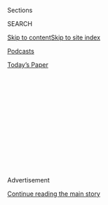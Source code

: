 <div id="app">

<div>

<div>

<div>

<div class="NYTAppHideMasthead css-1q2w90k e1suatyy0">

<div class="section css-ui9rw0 e1suatyy2">

<div class="css-eph4ug er09x8g0">

<div class="css-6n7j50">

</div>

<span class="css-1dv1kvn">Sections</span>

<div class="css-10488qs">

<span class="css-1dv1kvn">SEARCH</span>

</div>

[Skip to content](#site-content)[Skip to site
index](#site-index)

</div>

<div id="masthead-section-label" class="css-1wr3we4 eaxe0e00">

[Podcasts](https://www.nytimes3xbfgragh.onion/spotlight/podcasts)

</div>

<div class="css-10698na e1huz5gh0">

</div>

</div>

<div id="masthead-bar-one" class="section hasLinks css-15hmgas e1csuq9d3">

<div class="css-uqyvli e1csuq9d0">

</div>

<div class="css-1uqjmks e1csuq9d1">

</div>

<div class="css-9e9ivx">

[](https://myaccount.nytimes3xbfgragh.onion/auth/login?response_type=cookie&client_id=vi)

</div>

<div class="css-1bvtpon e1csuq9d2">

[Today’s
Paper](https://www.nytimes3xbfgragh.onion/section/todayspaper)

</div>

</div>

</div>

</div>

<div data-aria-hidden="false">

<div id="site-content" data-role="main">

<div>

<div class="css-1aor85t" style="opacity:0.000000001;z-index:-1;visibility:hidden">

<div class="css-1hqnpie">

<div class="css-epjblv">

<span class="css-17xtcya">[Podcasts](/spotlight/podcasts)</span><span class="css-x15j1o">|</span><span class="css-fwqvlz">Does
This Phone Make Me Look
Human?</span>

</div>

<div class="css-k008qs">

<div class="css-1iwv8en">

<span class="css-18z7m18"></span>

<div>

</div>

</div>

<span class="css-1n6z4y">https://nyti.ms/3cd7olH</span>

<div class="css-1705lsu">

<div class="css-4xjgmj">

<div class="css-4skfbu" data-role="toolbar" data-aria-label="Social Media Share buttons, Save button, and Comments Panel with current comment count" data-testid="share-tools">

  - 
  - 
  - 
  - 
    
    <div class="css-6n7j50">
    
    </div>

  - 

</div>

</div>

</div>

</div>

</div>

</div>

<div id="NYT_TOP_BANNER_REGION" class="css-13pd83m">

</div>

<div id="top-wrapper" class="css-1sy8kpn">

<div id="top-slug" class="css-l9onyx">

Advertisement

</div>

[Continue reading the main
story](#after-top)

<div class="ad top-wrapper" style="text-align:center;height:100%;display:block;min-height:250px">

<div id="top" class="place-ad" data-position="top" data-size-key="top">

</div>

</div>

<div id="after-top">

</div>

</div>

<div>

<div class="css-1g7y0i5 e1drnplw0">

<div class="css-1ceswkc e1drnplw1">

</div>

<div class="css-f2fzwx e1drnplw2">

<div data-aria-labelledby="modal-title" data-role="region">

<div id="modal-title" class="css-mln36k">

transcript

</div>

<div class="css-pbq7ev">

</div>

<span>Back to Still
Processing</span>

<div class="css-f6lhej">

<div class="css-1ialerq">

<div class="css-1701swk">

bars

</div>

<div>

<div class="css-1t7yl1y">

0:00/0:00

</div>

<div class="css-og85jy">

\-0:00

</div>

</div>

</div>

</div>

<div class="css-15fbio0">

<div class="css-1p4nyns">

transcript

## Does This Phone Make Me Look Human?

### Hosted by Wesley Morris and Jenna Wortham. Produced by Hans Buetow.

#### The internet is bringing us closer together — but will the intimacy last?

Thursday, May 7th, 2020

</div>

  - \[music\]

  - jenna wortham  
    I’m Jenna Wortham.

  - wesley morris  
    I’m Wesley Morris. We’re two culture writers at The New York Times.

  - jenna wortham  
    This is “Still Processing.”
    
    So last weekend, beautiful weather in Brooklyn. Just crisp, sunny,
    the sweetest breeze. And —

  - wesley morris  
    You just want to stick a straw in it.

  - jenna wortham  
    You just want to drink it up. So I got my straw, and I decided to go
    for a bike ride. And I had a mask on, of course. I had all the
    proper gear. I went with my best friend, Kimberly, and we rode
    around Brooklyn. It just — it feels great after being stuck in the
    house, to be able to navigate your neighborhood and see things you
    haven’t seen before. As lovely as the ride was, it was really hard
    to see that a lot of folks were not covering their faces, were not
    even attempting to socially distance. And you know, when you’re
    trying to do the right thing, it’s really hard to see a lot of
    people who really don’t care about doing the right thing. And what
    does that mean? Also, how the decisions you’re making are going to
    impact me and my people. And when I got home, I just had all these
    pent-up emotions. And you know, moving is medicine. Dancing is
    medicine. Shaking is medicine. So I remembered that there’s this
    queer collective called BUFU, which is By Us For Us. Very cute, very
    P.O.C. I remembered that they were having a rave, a 24-hour rave
    that was supposed to last all weekend. And they had a really stellar
    lineup —

  - wesley morris  
    What?

  - jenna wortham  
    — of D.Js. Yes. I mean, it was the function. The fun-s-ion. It was a
    Zoom call basically. It was a private Zoom call. You had to know the
    code to get into the room. And they have had a party before, but I
    didn’t go because I wasn’t really up for it.

  - wesley morris  
    But you know you like to move it, move it.

  - jenna wortham  
    I love to move it, move it. And again, I had all this energy, all
    this adrenaline from the bike ride. I was like, I got this. I
    decided to prop the computer up in my kitchen, because the lighting
    was great in there and I wanted to make some food.

  - wesley morris  
    \[LAUGHS\]

  - jenna wortham  
    And so I logged in, and just like the first thing I see is
    somebody’s ass, just like shaking onscreen. Green silk, bright
    sun. And I was like, I’m home. This is where I need to be. It’s a
    Zoom call, right? We’ve all been on those at this point for work at
    some point. But a Zoom party is totally different, because the host
    is a D.J. And all the little windows are occupied by people
    partying, whether it’s in their backyard, whether it’s in their
    bedroom. I even saw somebody who had a stripper pole installed in
    their living room. I need to find out who that is so I can go to
    that house when all this is over. It was the best of both worlds for
    me. I got to chop my greens. I got to make a little stir fry. And I
    got to twerk in my kitchen. I mean, it was all wrapped up in one.
    And it was great, because all the kind of anger and the frustration
    that I felt at the world at people not being properly covered up
    melted away, and it was replaced by this vibrant beauty of just
    seeing people trying to do the right thing, of trying to stay safe,
    keep themselves healthy. And I felt all the emotions inside of me
    kind of bubbling up into my eyes, and they wanted to come out. And I
    was like on the verge of tears. I kept, like, backing it up into my
    fridge and then dropping it low, kind of letting it wiggle on the
    camera. But I was crying into the pickles, the homemade pickles and
    kombucha, because I just didn’t want — I didn’t want to have to,
    like, explain what was happening with my face. But I don’t know,
    Wesley, you know me. I’m a pretty private person. I keep a lot of my
    private life to myself. I don’t post pictures of my home. But in
    this call, I mean, I was like — at one point I was stir-frying some
    broccoli, and I had a knee on the countertop just bouncing along,
    because the Megan Thee Stallion “Savage” remix with Beyoncé came on.
    And I was like a hundred percent, yes, this deserves more. This
    deserves more than just me stirring a pot, you know?

  - wesley morris  
    You were on a camera literally putting your foot in it.

  - jenna wortham  
    I was really putting my foot in it. And I continued to do so for the
    rest of the day. It was a moment of connection that I didn’t know
    that I needed. These were not my immediate circle. These were not my
    closest friends. These were people whose faces I would normally see
    at the local coffee shop or I would see at a reading or I might see
    at a screening. And I haven’t really thought about most of them, to
    be honest with you. I’ve been too consumed with the day-to-day of my
    own life and checking in on you and the people in my world. It was
    really affirming, and it really helped me reinforce my own
    commitment to being part of this broader public health moment, my
    own desires to do the right thing. And I just — that is what
    community looks like right now. It’s actually not seeing friends of
    friends of friends of friends, former co-workers, former lovers,
    lovers of their lovers out in the world. It looks like being alone
    together through a screen. And I really didn’t know that that’s
    something that I was missing. I didn’t even know that that was a
    possibility. I didn’t even know that was on offer in this way.

  - wesley morris  
    No, because you go out.

  - jenna wortham  
    Because I’m out, honey. I’m in these streets, more than I need to
    be.

  - wesley morris  
    More than you need to be sometimes. I’ve seen it. I’ve seen it.

  - jenna wortham  
    \[LAUGHS\] So that’s my experience, Wesley, which is — I feel like
    we’re going to have different experiences of this. And so I’m
    curious for you, are you missing anything now that every
    interaction, everything is becoming facilitated by the videophone?

  - wesley morris  
    Ugh. Uh, yeah\! I mean, I miss it a lot. I’ve lived in New York for
    five years, six years? And this whole time, I’ve been going to the
    theater almost — maybe once a week, sometimes two or three times a
    week. Sometimes four times a week.

  - jenna wortham  
    You do.

  - wesley morris  
    And I love going to the theater. It is a luxury and a privilege, and
    I can’t believe I get to do it, even when the show is the worst. And
    I have seen some bad shows\!

  - jenna wortham  
    You’ve taken me to some of those bad shows\!

  - wesley morris  
    I’ve taken several people to some of those bad shows, and I
    apologize to everybody. But I really, really miss going to the
    theater. I miss sitting in those uncomfortable seats. I miss the
    randomness of who you might be seated next to. I mean, it could be
    some woman from Parsippany, N.J. It could be the vice president. You
    just don’t know. And then nobody knows what’s going to happen once
    the show starts. Is somebody’s phone going to ring? You don’t know\!
    I miss all of the serendipity and randomness of live theater. And lo
    and behold, a miracle happened. Early last week, Stephen Sondheim —
    it’s his 90th birthday year. Stephen Sondheim is one of America’s
    great artists, period. He is the author of numerous musicals that we
    love and appreciate. “Into the Woods” is his. “Sweeney Todd” is his.
    He is partially responsible for the greatness that is “West Side
    Story.” He is the definition of the American musical theater to
    many, many of us. And somebody had the great idea that instead of
    coming out before the curtain of a revival of one of his musicals
    that should be on Broadway right now and saying, “Happy birthday,
    Stephen Sondheim. We love you.” They got everybody who’s anybody in
    musical theater to come and sing individual tributes to Stephen
    Sondheim from their living rooms, their backyards, their bathrooms.
    The event itself was called Take Me to the World. And it’s just
    everybody comes out to sing. Lin-Manuel Miranda is there. Christine
    Baranski, Meryl Streep, Audra McDonald, Mandy Patinkin, Bernadette
    Peters, Patti LuPone, Lea Salonga. And doing one of my favorite
    Sondheim songs — one of the best Sondheim songs — “Someone in a
    Tree” from “Pacific Overtures,” Ann Harada, Austin Ku, Kelvin Moon
    Loh, and Thom Sesma. And the thing that I loved the most, and didn’t
    realize I would love most about it, is something that you can’t get
    from live theater, that you can only get in this particular moment,
    which is when all the musicians start the overture for this
    two-and-a-half hour event.

  - music — “someone in a tree"  
    \[OVERTURE\]

wesley morris

It’s edited so that all the musicians are in their respective homes
playing their instruments, and you just get to see like this drummer’s
house. You get to see the fingernail polish on some of the musicians. I
got teary just looking at all this stuff. The French horn lady got a
closeup\! The French horn lady, when you go to see a Broadway musical,
you can’t even see her because she’s under the stage.

jenna wortham

\[LAUGHS\]

wesley morris

The idea that you’re — they’re paid tribute to for like the opening 10
minutes of this thing? It just really, really moved me.

  - music — “someone in a tree"  
    \[OVERTURE\]

jenna wortham

So the night the Sondheim tribute’s happening, I was unaware, but I
started seeing this screenshot of Christine Baranski, Audra McDonald,
and of course the queen, Meryl Streep, floating through my Twitter
stream. And I’m like, what are these ladies up to?

  - archived recording (singing)  
    Here’s to the ladies who lunch. Everybody laugh.

jenna wortham

And it was so funny to see like Christine Baranski, Meryl Streep, and
Audra McDonald pretty gritty looking with their drinks. It’s not clear
if they’re drinking, but they’re all miming that they’re drinking
alcohol. Christine Baranski was definitely drinking wine. And they’re
all just like — nobody’s hair is done. Nobody really seems to have a ton
of makeup on. Everybody’s in their favorite hotel bathrobe that they’ve
stolen. \[LAUGHS\] Probably. And they’re all kind of just commiserating.
And I was like, wait, that looks like my Friday night happy hour Zoom.
Like, that is what we do. It made me care a lot more about those famous
people and their lives and their inner lives than I normally ever do —
other than Meryl Streep, who really is just, you know, for me the GOAT
in so many ways for so many people. It was really evocative.

  - archived recording (singing)  
    Another reason not to move. Another vodka stinger.
    
    I’ll drink to that.

jenna wortham

And I also can’t stop thinking about the bookcase that was behind Meryl
Streep, because when reporters have to phone in for live broadcasts or
they want to appear on news shows, a lot of them are sitting in front of
their, like, beautifully arranged, highly decorated shelves full of
highly lauded and esteemed authors, like these mountainous towers of
books behind them. I guess it makes you seem —

wesley morris

Yes, much has been made of this.

jenna wortham

Much has been made about this. Our colleague Amanda Hess has written
about it. I guess it makes you seem more studious. But Meryl’s
bookshelves. Empty. I was like, what kind of larder is this? There’s
nothing on these shelves. But there was a hand-carved — well, it looked
hand-carved — there was one lone duck or egret, I don’t know what kind
of bird it was, just perched on the shelf behind her. And I was like,
you know, Meryl? I didn’t think I could love you more, but now I’m head
over heels in love with you because you just left this crooked souvenir
from a Cape Cod trip that you probably don’t even remember just chilling
on your bookshelves. She didn’t dress it up with any fancy cutlery or
dishware or crystals. Who knows what she has? She probably has gems. She
probably has gems she could have put on that bookshelf. No, she left the
duck. And it just felt so human. Which for most celebrities, that’s
usually the last thing they want to appear. They don’t want to turn the
human dial up too much. They only want to give you as much human as they
think you can handle. Whereas in this special, the dial was broken. It
was just cranked all the way up.

wesley morris

The other amazing thing about that moment with Audra McDonald and
Christine Baranski and Meryl Streep was when they cut to a wide
three-shot where it became basically a Zoom call with music. On each
person’s screen they say, like, C.B.‘s phone for Christine Baranski.

jenna wortham

Yes, yes, yes\! So-and-so’s iPad.

wesley morris

\[LAUGHS\]

I just, I love the jankiness or the averageness of — I mean, of course.
These are human beings\! Like, what else is Meryl Streep’s screen
supposed to say besides M.S.‘s phone? It wasn’t going to say, like,
three-time Oscar winner, most nominations in the history of the Academy
Awards’s phone. No\! It’s going to say M.S., because that’s all she is,
is M.S. She’s Meryl Streep. Just a person who wears a bathrobe and walks
around and breathes air just like everybody else — with a mask on,
hopefully. And I am often astonished that like, why don’t I give myself
a better name than Wesley Morris when I’m on these calls? Why am I not
like Frenchie Laroucho, something like that?

jenna wortham

I’ve been changing mine up. But I’ll tell you the risk with that, OK? My
rave name was Jenny Deluxxx with three X’s. And then I went into a
meetup with my sound healers and I was like, Oh, just a moment,
everybody. Everyone was like, What have you been up to? And I was like,
(WHISPERING) Don’t worry about it. Don’t worry about it. So you know,
there’s upsides and there’s downsides. Anyway.

wesley morris

So I’ll just stay — if Meryl Streep can just be M.S.‘s iPhone, if she
can just be M.S., I’ll just be Wesley Morris. That’s good enough for me.

jenna wortham

You know, Wesley, I also noticed the little device tags in the corner of
everybody’s screens. And I just thought, wow, you know, we’re really all
operating under a very similar set of circumstances right now. And I
want to be very clear, I’m not saying that Covid-19 is a great
equalizer. Absolutely not. This virus is hitting marginalized
communities and black communities, native communities, indigenous
communities, Latinx communities, way harder than any other community.
And so in that sense, we’re not all dealing with this in the same way.
But I do think that something else has happened with people who are now
comporting their lives to the rectangular screens that they live on.
There is something that’s like a great flattening that’s happening.
There’s a context collapse, right? Because we’re all forced pretty much
to use the same several pieces of technology, whether it’s your
smartphone, an iPod, your laptop, Zoom, Google Hangouts, FaceTime.
Everything is basically being funneled through those portals, which
means that it all ends up looking the same. Now, this is something
that’s been happening for a much longer time, obviously, on social
media on things like TikTok, Instagram, YouTube. I’m thinking a lot
about the Don’t Rush Challenge on TikTok, Wesley, which I feel like
you’ve probably seen but maybe didn’t know it was called that. But
it’s like you and your crew, whatever that means to you, basically
what happens — one person starts. And they look down at their clothes
and they’re kind of like, ugh. They throw something at the camera, and
then the next shot is them looking really fine. And then they pass the
baton to the next person, who you know — and these things are stitched
digitally together. And so what ends up happening is you get kind of the
same effect that you had with Meryl, Audra, and Christine. But it just
has been happening in a much broader scale on TikTok for much longer.

wesley morris

Yeah, that just sounds like TikTok. It sounds like TikTok magic.

jenna wortham

It’s just TikTok magic. But I guess to say, it’s really interesting to
see basically anyone who’s trying to make cultural content for the web
reduced to the exact same mechanisms and formats, which is —

wesley morris

Yes, yes, yes\!

jenna wortham

\[LAUGHS\] It’s actually a really remarkable thing, because it’s very
ephemeral. It’s limited. People who have made their life’s work social
media, that invitation into personal and private space has always been
part of the deal, because that’s all you had to work with. And so that
kind of intimacy was par for the course. And it was great. I love seeing
kids’ closets open in the background of their YouTube videos and all
their clothes and toys spilling out. I mean, it’s one of my favorite
things about social media. Or that kids in Houston all live in those
same kind of cul-de-sacs and those same tract houses with those huge
double-car wide driveways that they dance in. I mean, there’s something
about seeing those elements of similarity and those moments of sameness
that make me feel deeply connected to whatever a kid in Ohio is doing.
And I think seeing that transferal happening to pretty much anyone who
wants to be present right now in this moment under quarantine, they have
to, to some degree, allow us in, allow us to see them being vulnerable.
And sometimes it’s just as simple as a messed up hair — I mean, Meryl
Streep’s hair was so messed up and I will never love her more because of
that. Like, I just —

wesley morris

I was gonna say, you sound concerned\!

jenna wortham

No, I — it’s not concern. It’s admiration, because it takes a lot to let
people see you disheveled. It takes a lot to let people see the messy
bits, you know? Even if they’re a little bit curated, that’s a real
moment of tenderness, and trust, honestly, that people aren’t going to
be like, Gross, she looks disgusting. But just to be like, Those pillow
creases on my face, that’s humanity. That’s humanity that you’re looking
at.

wesley morris

It’s life.

jenna wortham

It’s life\! It’s real frickin’ life.

wesley morris

And what I will say is, when you make this great point about how we’re
all TikTokkers and YouTubers now, one of my favorite things —

jenna wortham

We are.

wesley morris

— about the Sondheim tribute was like right almost in the middle, was a
little tiny bit by Randy Rainbow. He is one of the most brilliant people
you are ever going to see do anything, and he lives on YouTube.

jenna wortham

OK.

wesley morris

And essentially, what he does is he takes some kind of fake background,
lots of editing, and his beautiful voice, and he does showtune satires
where he takes classic songs and he rejiggers them to comment on the
moment. So in the middle of the Stephen Sondheim tribute are like two
minutes of Randy Rainbow doing “By the Sea” from “Sweeney Todd.”

  - archived recording (randy rainbow)  
    But a seaside wedding could be devised, me rumpled bedding
    legitimized.

wesley morris

This is where Mandy Patinkin and Bernadette Peters, they’ve all come to
Randy Rainbow’s world.

  - archived recording (randy rainbow)  
    Oh, I can just see us now in our bathing dresses, you respecting
    social distancing guidelines from six feet away and me in a facemask
    I made from my own underwear.

wesley morris

He might not make sense on Broadway. But he makes sense in this world.
And he is the person who seems most natural in it, more natural than
Patti LuPone, more natural than Meryl Streep and Christine Baranski and
Audra McDonald. He knows how to use this space to bring a song to life.

  - archived recording (randy rainbow)  
    Happy birthday, Mr. Sondheim. I’m available.

jenna wortham

Honestly though, Wesley, it’s going to be really, really, really
interesting to see if our movies and our TV shows also start to catch up
to this new reality and start to look like the way we’re living now. And
we’re actually already seeing it a little bit. For example, that episode
of “Parks and Rec,” the special reunion episode that you reminded me to
watch. It aired last week. And I’m so glad we watched it. So let’s take
a break, and we’ll come back and we will get into it.

\[music\]

wesley morris

When it started in 2009, “Parks and Recreation” was this show about a
fictional town called Pawnee, Ind., and the cast of characters who
worked there, centered around one Leslie Knope. And she, when the show
starts, is the deputy director of the Parks and Recreation Department of
Pawnee. And it was an office comedy, essentially. And I think the thing
that bugged me about “Parks and Recreation” when it was actually on NBC
was that it seemed tonally and, to the degree that it was ideological at
all, redundant.

jenna wortham

Hmm.

wesley morris

I felt like that show during the Obama era just felt like it was riding
the coattails of the mood of the country in a way. I watched it for most
of its run. I’ve seen almost every one of its 125 episodes. I didn’t
love it the way other people who watched this show religiously loved
this show. Did you watch the show?

jenna wortham

I did. I watched it off and on. But I was really interested when they
announced last week there would be a comeback special where they would
reunite after, I don’t know, five or so years of being off the air. And
what would that look like? Obviously, it’s something that wants to speak
to this moment. But like, what the heck does that look like for a
beloved TV show property? And you and I both watched it. We watched it
together, we were texting during it a little bit. I have to admit that
my initial response was kind of skepticism, because when the episode
opens, Leslie is kind of starting a phone tree, and she’s imploring
every member of her community or the cast of the show to reach out to
someone else. And nobody wants to do it. And the way the show is
structured is they’re doing that split screen to let you know that
people are having video calls with one another.

  - archived recording 1  
    Who am I calling?

  - archived recording 2  
    Gary.

  - archived recording 3  
    \[LAUGHS\] I’m not calling Garry. \[DING\] What up, what up?

  - archived recording 4  
    Tommy\! Oh, damn.

jenna wortham

But they all are doing it. And it’s mostly for her. It’s for her
well-being. And you get to revisit with all the characters from that
show, including Retta, Aziz Ansari. And then later on you see Aubrey
Plaza, Chris Pratt, Nick Offerman, and then Richard Jones. I mean, the
whole cast.

  - archived recording 1  
    It’s great to see you too, Leslie.

  - archived recording 2  
    So what’s new, Mayor Gergich? How’s Pawnee doing?

  - archived recording 3  
    Well, not bad. But I will tell you, some people really fought me
    when I had to cancel the annual Pawnee Popsicle Lick ‘n Pass.

  - archived recording 4  
    Very weird tradition. Why did we ever do that?

  - archived recording 5  
    Hold on a second. I got some frosting in my ear thing. \[POP\] OK.

jenna wortham

It really warmed my heart. I don’t know. Because it felt like they were
trying to do something for us. It felt like they understood — they being
the cast of the show — understood how important the show was to its core
audience. And they — it wasn’t just a reunion for the sake of a reunion,
for the sake of like dragging out old tired jokes or old running memes
or themes. They were actually trying to do a public service, which was
the very meta thing about a show about public service, more or less.
There were a lot of mentions about mental health, which I really
appreciated. You know, there’s Donna, who’s played by Retta. She used
her time onscreen to talk about her man who’s a teacher, and how hard it
is for all the teachers right now who are wrangling these kids who are
also having a hard time stuck at home. It felt in service to something
bigger than just their celebrity. And that’s — I have not seen that on
TV in a very long time.

wesley morris

Yeah, yeah. I agree. And I think that the warmth that you felt is the
warmth that I felt. I didn’t understand why this show couldn’t make up
its mind during the Obama era about what —

jenna wortham

What it was?

wesley morris

— its tone was going to be, right. Like, is it making fun of our
enthusiasm for that administration and for that moment in American
psyche and American history and American optimism? But coming back for
30 minutes in 2020 under these circumstances? I mean, it — it not only
warmed my heart. It kind of broke my heart a little bit, because all of
that earnestness makes sense right now. I need somebody to remind me
with comedy the government is good and can be good for people in a
moment where the government doesn’t make any sense. Our national
government is incoherent. It is telling us to do two things at the same
time — sometimes four things at the same time, depending on who you’re
listening to.

jenna wortham

Yeah, yeah.

wesley morris

And I don’t really necessarily know that I need somebody to make fun of
the Trump administration. So a show like “Parks and Recreation” can be
revealed in this half an hour incarnation as having always believed in
the power of government and in the civic duty of public service. But
also in people, and people connecting to people and people checking on
people and people coming together for each other. And we have back, for
this one night only, a show that actually does believe in government, a
show that believes in the people.

  - archived recording 1  
    \[VIDEO CALL RING\] Oh, OK. Hold on. I’m getting another call.

  - archived recording 2  
    Oh, merge it. Trust me.

  - archived recording 3  
    Hey\! \[SEVERAL PEOPLE TALKING\]

jenna wortham

Well, by the end of the episode, the entire cast of “Parks and Rec” has
gathered to talk to their boss, Leslie, who’s played by Amy Poehler, and
they want to be there for her. She’s doing all this work to check in on
them, and then by the turn of the end the episode, they decide to show
up for her. And they sing a song. And the whole thing is funny and
hilarious. But I was also like, this is what my emotional interactions
look like right now. I’ve been on a lot of Zoom birthday calls. I’ve
been on many surprise Zoom birthday parties. And that’s what it looks
like, a grid of your favorite faces. Everyone’s just compressed to this
little four-by-four box and just trying to figure out how to be there
for someone. I don’t know, that part — it’s funny, because the cynic in
me would normally loathe something like that in any other regular type
of TV or movie property unless it was hilarious, right? But because
we’re living in this moment where that is actually what real life
looks like — and what their life looks like. I mean, they’re filming
this show remotely, so that’s what it has to look like — was just a
disappearing of the fourth wall that I desperately needed.

wesley morris

Yeah. And then there’s that other dimension that also makes it
surprisingly moving, which is not dissimilar from the Sondheim show. But
it’s different slightly here because we’re watching people we know to be
playing characters, but they’re also in the actors’ houses. So there is
this like two-ply relatability and this double flattening, where the
flattening is occurring in the actors’ world and the characters’ world,
and it directly mirrors almost — I mean, to the extent that our screens
are a mirror, it actually literally mirrors our lives. And so you know,
you get to see Nick Offerman’s, what I guess is his actual garage, and
maybe Chris Pratt’s actual garage?

jenna wortham

Potentially.

wesley morris

Potentially.

jenna wortham

That was definitely Rashida Jones’ couch. That was definitely her couch
that she was leaning up against.

wesley morris

Retta’s closet. You could see Retta’s shoes.

jenna wortham

Definitely Retta’s shoes in her closet. Aziz Ansari decided to show
nothing about his own life. He had a fake background of a beach, which I
also respect. I love a Zoom background, because sometimes I’m just like,
don’t worry about where I am at my house. You don’t need to know. You
don’t need to know. I also really liked how you could see the edges. You
can see where the plastic is starting to peel back from the sofa. And
it’s just — it renders as very honest and very earnest. And I think
that has a lot of currency and a lot of capital right now.

wesley morris

Yeah. It is the struggle of the moment. People talk about quote,
“showing up,” unquote. I don’t even know what that means anymore. I
feel like the real question is, who are you going to be when you get
there? And what are you going to let yourself be open to feeling and
sharing?

jenna wortham

Yeah. I also can’t stop thinking about all of these accidental moments
of vulnerability that have been happening online. And I’m thinking very,
very, very specifically about this music duel between Babyface and Teddy
Riley that’s part of this bigger versus challenge that’s happening that
pits two legends in music against each other, where they just play
records back and forth for an hour or two online. There was T-Pain and
Lil Jon. Erykah Badu and Gil Scott have one coming up next week. I mean,
this is a thing —

wesley morris

I cannot wait.

jenna wortham

— that’s going on. I cannot wait for that one either. Legendary. But you
know, it’s hard to go live. I mean, the moment you press the button live
on Instagram, you are literally broadcasting live and it’s recording.

  - archived recording (teddy riley)  
    Hey, everybody. Everybody, everybody.

  - archived recording  
    Look for Kenny, and then accept him.

  - archived recording (teddy riley)  
    Yeah, I’ll look for him.

jenna wortham

But bless Teddy Riley’s heart. He could not figure out what to do. So
much starts happening right away. You have to be on top of it. You’ve
got to pin a comment. You’ve got to add the person to the chat that you
want to add. I mean, meanwhile, the entire internet can see your face
and can see what you’re doing. It is stressful\! Bless Teddy Riley’s
heart. He’s just talking to the comments. He’s like, Oh, hey, man. How
you doing? Oh, hey. There you go. What’s up?

  - archived recording (teddy riley)  
    I don’t see Babyface.

  - archived recording  
    Not yet. He’s coming.

jenna wortham

Meanwhile, Babyface keeps typing in the chat, I’m here. Hey, man. Let me
in. I’m here. And it was just so funny. And then someone comes to the
room and is like —

  - archived recording  
    He says it’s better if we all go to his page right now.

jenna wortham

We’re going to switch this. We’re actually gonna just let Babyface run
this, because Teddy cannot figure it out.

wesley morris

\[LAUGHS\]

jenna wortham

And then he goes, So do I log out? And the guy’s like, just hit the
button. He’s like, OK, gang. We’re gonna go over to Babyface’s house
now. It was just so dad moment.

  - archived recording (teddy riley)  
    Well, can they still go live on my page?

  - archived recording  
    Tell them to go to Facepage.

jenna wortham

Listen. In that moment, though, I felt that. It’s stressful\! It’s
really hard. He was doing the best he can. And I felt for him. But it
just — listen, here’s the thing. He recovered so gracefully, which is
not an easy thing to do. And I’ve really been meditating on that,
because the whole internet was making fun of him, myself included. I
mean, I was laughing so hard I was crying in my bed. But I’ve been
thinking a lot about the actual power and strength it takes to look like
you don’t know what you’re doing. And Brené Brown is an author and a
vulnerability researcher who I really, really, really respect and
admire. She has a great Ted Talk that we’ll link to in the show notes. I
have her book “Daring Greatly” on my Kindle, and I reread it all the
time. But her entire philosophy is trying to understand what it means to
be vulnerable and what it means to open yourself up for love, and why so
many of us don’t do it. She’s done research for decades into this. And
she says that one of the number-one barriers between people for actual
connection is shame. The fear that if you look stupid — using air quotes
— if you look dumb or you reveal too much of yourself, then people are
going to think it’s gross or they’re no longer going to respect you. And
that keeps us from actually trying to really let ourselves be seen. And
I don’t know, I can’t stop thinking about that in terms of what people —
and I don’t mean just celebrities, but what even you and I are doing
right now. We are recording this using a video call to communicate so we
can see each other. And we’re not coming into the office place as
groomed as we normally are. We’re in our messy homes with whatever is
going on behind us. Your hair is growing out. I’m not wearing makeup.
We’re really just showing the F up. And I think one of the biggest
transformations in terms of human expression online over the last couple
of years has been a migration away from honesty and reality and realness
towards performance and presentation. You know, it’s really rare to see
somebody on Instagram Live without a full face of makeup. It’s really
rare to see a post that isn’t perfectly curated or adjusted, the
contrast and brightness adjusted just so so that you can’t see even the
hint of an acne scar. And I think a lot of that has to do with the way
reality TV has gotten a lot more polished. I mean, I think it has a lot
to do with the Kardashians. I think it has a lot to do with the fact
that you can make a lot of money off of social media, so it started to
trend towards a type of professionalism. But right now, all of that
feels really fake. And I think people are just like, Yes, we actually
want reality to look like reality again. And I think it just feels
really strange and bizarro to look at someone with a full face of makeup
and a perfectly painted lip, even if it is, you know, Rhianna lip paint,
which we love. Who is that lip for? Like, where are you going and how
long is it going to take you to take it off? It just doesn’t feel as
authentic anymore.

wesley morris

Well, I think what we’ve noticed in this moment is that people have been
trying to sell us stuff, and we don’t either have money to buy anything
or we don’t have any place to shop. And so you gotta sell me something
else. You gotta sell me your heart. You gotta sell me some feelings. You
have to sell me some vulnerability. And don’t sell it to me. Just
present it. I’m not trying to buy. I’m just open, and I’m ready for what
you have to give me. This is sort of — this is the thing that really got
me about that “Parks and Recreation” episode, by the way, which is
basically that the moment at the end where, of all people, it’s Ron —
curmudgeonly weird-facial-hair-having Ron — I think Ron looks right at
the camera and says, I miss you guys.

jenna wortham

Mm-hmm. And his eyes are red-rimmed and watery. And that’s the part that
just sent chills up my spine, because I’m like, yeah, I miss lots of
things. I miss lots of people. And I believe that you miss lots of
things and lots of people too. And I guess that’s what we’ve been
talking about too, is like, you know, a pretty subtle and subconscious
reorganization of priorities and principles, which is really exciting. I
mean, it is a subtle shift, but it has tremendous potential in it.

wesley morris

What’s going to happen at the end of this? Like, Chris Pratt is going to
go back to another “Jurassic Park” movie. Meryl Streep’s going to go
back to the Oscars.

jenna wortham

Yeah.

wesley morris

What are we going to do? Where are we going back to?

jenna wortham

\[LAUGHS\]

wesley morris

Are we all just going to go back to what, to how things were before, you
know, January 2020?

jenna wortham

I mean, you’re not going to like my answer. I think the truth is a
little uncomfortable in that we probably do resume business as usual.
But I don’t think that people come out of this experience unaltered. I
don’t think they come out of this the same. I think things might look
the same. But I think that there have been tweaks into fundamental
understandings of how the world works, of what it looks like to be in
community, who you can rely on, how important communication is. And it
will be subtle, and I think it will be discreet. But I think that’s how
change happens. I do think people carry it with them, and they pass it
down. And this moment is so big that we really haven’t even begun to
reckon with it or process it. And I don’t think we will for a really
long time. But it will linger. It will linger. I have no doubt about
that. That is where my eternal optimist comes forward. I do believe we
come out of this changed.

\[music\]

wesley morris

That’s our show. Jenna, I hate to tell you this. I mean, I hate to be
reminded of it. But next week is going to be our last episode for a
minute.

jenna wortham

I know.

wesley morris

And who knows if we’re going to be back in the studio when we come out.
But we’ll figure that out. We’ll figure — we’ll know where we’re going
to be next week, right? Everything will just make more sense in a week.

jenna wortham

Right here. Yeah. We’ll still be here in our living rooms.

wesley morris

“Still Processing” is a product of The New York Times. And it was
recorded, once again, in our living rooms.

jenna wortham

It is produced by Hans Buetow.

wesley morris

Our editors of Sarah Sarasohn, Sasha Weiss, Wendy Dorr, and Lisa Tobin.

jenna wortham

Our engineer is Jake Gorski.

wesley morris

And our theme music is by Kindness. It’s called “World Restart” from the
album “Otherness.”

jenna wortham

And you can find all of our episodes and various fun things at
NYTimes.com/stillprocessing.

wesley morris

So thank you for listening, everybody. Wear a mask. Wash your hands. Do
a dance.

jenna wortham

We’ll see you next
week.

</div>

</div>

</div>

</div>

<div style="position:absolute;width:0;height:0;visibility:hidden;display:none">

</div>

<div style="width:100%">

<div class="css-18qqsen e1eullfg0" style="background-image:url(https://static01.graylady3jvrrxbe.onion/images/2019/09/15/podcasts/still-processing-album-art-2/still-processing-album-art-2-videoFifteenBySeven2610-v2.png)">

<div class="css-1hmsypo e1eullfg2">

<div class="css-131hid3 e1eullfg3">

<div class="css-1uhi299 e1eullfg1">

</div>

<div class="css-1tloyb6">

<div class="css-1kltdsh ehra6vc0">

[<span class="css-1f76qa2">![Still Processing
logo](https://static01.graylady3jvrrxbe.onion/images/2019/09/15/podcasts/still-processing-album-art-2/still-processing-album-art-2-square320.jpg)<span>Still
Processing</span></span>](https://www.nytimes3xbfgragh.onion/column/still-processing-podcast)<span class="css-1lhttlg ehra6vc1"><span class="css-sj5ozi ehra6vc2">Subscribe:</span></span>

  - [Apple Podcasts](https://itunes.apple.com/us/podcast/id1151436460)
  - [Google
    Podcasts](https://www.google.com/podcasts?feed=aHR0cHM6Ly9yc3MuYXJ0MTkuY29tL255dC1zdGlsbC1wcm9jZXNzaW5n)

</div>

</div>

<div class="css-1r0dpua e1eullfg4">

<div class="css-1gu519p edye5kn0">

<div>

# Does This Phone Make Me Look Human?

## The internet is bringing us closer together — but will the intimacy last?

</div>

<span class="css-lsnb14 edye5kn4">Hosted by Wesley Morris and Jenna
Wortham. Produced by Hans Buetow.</span>

<div class="css-1vd84sn">

<span class="css-16bt4xd">Transcript</span>

</div>

</div>

<div class="css-1g7y0i5 e1drnplw0">

<div class="css-1ceswkc e1drnplw1">

</div>

<div class="css-f2fzwx e1drnplw2">

<div data-aria-labelledby="modal-title" data-role="region">

<div id="modal-title" class="css-mln36k">

transcript

</div>

<div class="css-pbq7ev">

</div>

<span>Back to Still
Processing</span>

<div class="css-f6lhej">

<div class="css-1ialerq">

<div class="css-1701swk">

bars

</div>

<div>

<div class="css-1t7yl1y">

0:00/0:00

</div>

<div class="css-og85jy">

\-0:00

</div>

</div>

</div>

</div>

<div class="css-15fbio0">

<div class="css-1p4nyns">

transcript

## Does This Phone Make Me Look Human?

### Hosted by Wesley Morris and Jenna Wortham. Produced by Hans Buetow.

#### The internet is bringing us closer together — but will the intimacy last?

Thursday, May 7th, 2020

</div>

  - \[music\]

  - jenna wortham  
    I’m Jenna Wortham.

  - wesley morris  
    I’m Wesley Morris. We’re two culture writers at The New York Times.

  - jenna wortham  
    This is “Still Processing.”
    
    So last weekend, beautiful weather in Brooklyn. Just crisp, sunny,
    the sweetest breeze. And —

  - wesley morris  
    You just want to stick a straw in it.

  - jenna wortham  
    You just want to drink it up. So I got my straw, and I decided to go
    for a bike ride. And I had a mask on, of course. I had all the
    proper gear. I went with my best friend, Kimberly, and we rode
    around Brooklyn. It just — it feels great after being stuck in the
    house, to be able to navigate your neighborhood and see things you
    haven’t seen before. As lovely as the ride was, it was really hard
    to see that a lot of folks were not covering their faces, were not
    even attempting to socially distance. And you know, when you’re
    trying to do the right thing, it’s really hard to see a lot of
    people who really don’t care about doing the right thing. And what
    does that mean? Also, how the decisions you’re making are going to
    impact me and my people. And when I got home, I just had all these
    pent-up emotions. And you know, moving is medicine. Dancing is
    medicine. Shaking is medicine. So I remembered that there’s this
    queer collective called BUFU, which is By Us For Us. Very cute, very
    P.O.C. I remembered that they were having a rave, a 24-hour rave
    that was supposed to last all weekend. And they had a really stellar
    lineup —

  - wesley morris  
    What?

  - jenna wortham  
    — of D.Js. Yes. I mean, it was the function. The fun-s-ion. It was a
    Zoom call basically. It was a private Zoom call. You had to know the
    code to get into the room. And they have had a party before, but I
    didn’t go because I wasn’t really up for it.

  - wesley morris  
    But you know you like to move it, move it.

  - jenna wortham  
    I love to move it, move it. And again, I had all this energy, all
    this adrenaline from the bike ride. I was like, I got this. I
    decided to prop the computer up in my kitchen, because the lighting
    was great in there and I wanted to make some food.

  - wesley morris  
    \[LAUGHS\]

  - jenna wortham  
    And so I logged in, and just like the first thing I see is
    somebody’s ass, just like shaking onscreen. Green silk, bright
    sun. And I was like, I’m home. This is where I need to be. It’s a
    Zoom call, right? We’ve all been on those at this point for work at
    some point. But a Zoom party is totally different, because the host
    is a D.J. And all the little windows are occupied by people
    partying, whether it’s in their backyard, whether it’s in their
    bedroom. I even saw somebody who had a stripper pole installed in
    their living room. I need to find out who that is so I can go to
    that house when all this is over. It was the best of both worlds for
    me. I got to chop my greens. I got to make a little stir fry. And I
    got to twerk in my kitchen. I mean, it was all wrapped up in one.
    And it was great, because all the kind of anger and the frustration
    that I felt at the world at people not being properly covered up
    melted away, and it was replaced by this vibrant beauty of just
    seeing people trying to do the right thing, of trying to stay safe,
    keep themselves healthy. And I felt all the emotions inside of me
    kind of bubbling up into my eyes, and they wanted to come out. And I
    was like on the verge of tears. I kept, like, backing it up into my
    fridge and then dropping it low, kind of letting it wiggle on the
    camera. But I was crying into the pickles, the homemade pickles and
    kombucha, because I just didn’t want — I didn’t want to have to,
    like, explain what was happening with my face. But I don’t know,
    Wesley, you know me. I’m a pretty private person. I keep a lot of my
    private life to myself. I don’t post pictures of my home. But in
    this call, I mean, I was like — at one point I was stir-frying some
    broccoli, and I had a knee on the countertop just bouncing along,
    because the Megan Thee Stallion “Savage” remix with Beyoncé came on.
    And I was like a hundred percent, yes, this deserves more. This
    deserves more than just me stirring a pot, you know?

  - wesley morris  
    You were on a camera literally putting your foot in it.

  - jenna wortham  
    I was really putting my foot in it. And I continued to do so for the
    rest of the day. It was a moment of connection that I didn’t know
    that I needed. These were not my immediate circle. These were not my
    closest friends. These were people whose faces I would normally see
    at the local coffee shop or I would see at a reading or I might see
    at a screening. And I haven’t really thought about most of them, to
    be honest with you. I’ve been too consumed with the day-to-day of my
    own life and checking in on you and the people in my world. It was
    really affirming, and it really helped me reinforce my own
    commitment to being part of this broader public health moment, my
    own desires to do the right thing. And I just — that is what
    community looks like right now. It’s actually not seeing friends of
    friends of friends of friends, former co-workers, former lovers,
    lovers of their lovers out in the world. It looks like being alone
    together through a screen. And I really didn’t know that that’s
    something that I was missing. I didn’t even know that that was a
    possibility. I didn’t even know that was on offer in this way.

  - wesley morris  
    No, because you go out.

  - jenna wortham  
    Because I’m out, honey. I’m in these streets, more than I need to
    be.

  - wesley morris  
    More than you need to be sometimes. I’ve seen it. I’ve seen it.

  - jenna wortham  
    \[LAUGHS\] So that’s my experience, Wesley, which is — I feel like
    we’re going to have different experiences of this. And so I’m
    curious for you, are you missing anything now that every
    interaction, everything is becoming facilitated by the videophone?

  - wesley morris  
    Ugh. Uh, yeah\! I mean, I miss it a lot. I’ve lived in New York for
    five years, six years? And this whole time, I’ve been going to the
    theater almost — maybe once a week, sometimes two or three times a
    week. Sometimes four times a week.

  - jenna wortham  
    You do.

  - wesley morris  
    And I love going to the theater. It is a luxury and a privilege, and
    I can’t believe I get to do it, even when the show is the worst. And
    I have seen some bad shows\!

  - jenna wortham  
    You’ve taken me to some of those bad shows\!

  - wesley morris  
    I’ve taken several people to some of those bad shows, and I
    apologize to everybody. But I really, really miss going to the
    theater. I miss sitting in those uncomfortable seats. I miss the
    randomness of who you might be seated next to. I mean, it could be
    some woman from Parsippany, N.J. It could be the vice president. You
    just don’t know. And then nobody knows what’s going to happen once
    the show starts. Is somebody’s phone going to ring? You don’t know\!
    I miss all of the serendipity and randomness of live theater. And lo
    and behold, a miracle happened. Early last week, Stephen Sondheim —
    it’s his 90th birthday year. Stephen Sondheim is one of America’s
    great artists, period. He is the author of numerous musicals that we
    love and appreciate. “Into the Woods” is his. “Sweeney Todd” is his.
    He is partially responsible for the greatness that is “West Side
    Story.” He is the definition of the American musical theater to
    many, many of us. And somebody had the great idea that instead of
    coming out before the curtain of a revival of one of his musicals
    that should be on Broadway right now and saying, “Happy birthday,
    Stephen Sondheim. We love you.” They got everybody who’s anybody in
    musical theater to come and sing individual tributes to Stephen
    Sondheim from their living rooms, their backyards, their bathrooms.
    The event itself was called Take Me to the World. And it’s just
    everybody comes out to sing. Lin-Manuel Miranda is there. Christine
    Baranski, Meryl Streep, Audra McDonald, Mandy Patinkin, Bernadette
    Peters, Patti LuPone, Lea Salonga. And doing one of my favorite
    Sondheim songs — one of the best Sondheim songs — “Someone in a
    Tree” from “Pacific Overtures,” Ann Harada, Austin Ku, Kelvin Moon
    Loh, and Thom Sesma. And the thing that I loved the most, and didn’t
    realize I would love most about it, is something that you can’t get
    from live theater, that you can only get in this particular moment,
    which is when all the musicians start the overture for this
    two-and-a-half hour event.

  - music — “someone in a tree"  
    \[OVERTURE\]

wesley morris

It’s edited so that all the musicians are in their respective homes
playing their instruments, and you just get to see like this drummer’s
house. You get to see the fingernail polish on some of the musicians. I
got teary just looking at all this stuff. The French horn lady got a
closeup\! The French horn lady, when you go to see a Broadway musical,
you can’t even see her because she’s under the stage.

jenna wortham

\[LAUGHS\]

wesley morris

The idea that you’re — they’re paid tribute to for like the opening 10
minutes of this thing? It just really, really moved me.

  - music — “someone in a tree"  
    \[OVERTURE\]

jenna wortham

So the night the Sondheim tribute’s happening, I was unaware, but I
started seeing this screenshot of Christine Baranski, Audra McDonald,
and of course the queen, Meryl Streep, floating through my Twitter
stream. And I’m like, what are these ladies up to?

  - archived recording (singing)  
    Here’s to the ladies who lunch. Everybody laugh.

jenna wortham

And it was so funny to see like Christine Baranski, Meryl Streep, and
Audra McDonald pretty gritty looking with their drinks. It’s not clear
if they’re drinking, but they’re all miming that they’re drinking
alcohol. Christine Baranski was definitely drinking wine. And they’re
all just like — nobody’s hair is done. Nobody really seems to have a ton
of makeup on. Everybody’s in their favorite hotel bathrobe that they’ve
stolen. \[LAUGHS\] Probably. And they’re all kind of just commiserating.
And I was like, wait, that looks like my Friday night happy hour Zoom.
Like, that is what we do. It made me care a lot more about those famous
people and their lives and their inner lives than I normally ever do —
other than Meryl Streep, who really is just, you know, for me the GOAT
in so many ways for so many people. It was really evocative.

  - archived recording (singing)  
    Another reason not to move. Another vodka stinger.
    
    I’ll drink to that.

jenna wortham

And I also can’t stop thinking about the bookcase that was behind Meryl
Streep, because when reporters have to phone in for live broadcasts or
they want to appear on news shows, a lot of them are sitting in front of
their, like, beautifully arranged, highly decorated shelves full of
highly lauded and esteemed authors, like these mountainous towers of
books behind them. I guess it makes you seem —

wesley morris

Yes, much has been made of this.

jenna wortham

Much has been made about this. Our colleague Amanda Hess has written
about it. I guess it makes you seem more studious. But Meryl’s
bookshelves. Empty. I was like, what kind of larder is this? There’s
nothing on these shelves. But there was a hand-carved — well, it looked
hand-carved — there was one lone duck or egret, I don’t know what kind
of bird it was, just perched on the shelf behind her. And I was like,
you know, Meryl? I didn’t think I could love you more, but now I’m head
over heels in love with you because you just left this crooked souvenir
from a Cape Cod trip that you probably don’t even remember just chilling
on your bookshelves. She didn’t dress it up with any fancy cutlery or
dishware or crystals. Who knows what she has? She probably has gems. She
probably has gems she could have put on that bookshelf. No, she left the
duck. And it just felt so human. Which for most celebrities, that’s
usually the last thing they want to appear. They don’t want to turn the
human dial up too much. They only want to give you as much human as they
think you can handle. Whereas in this special, the dial was broken. It
was just cranked all the way up.

wesley morris

The other amazing thing about that moment with Audra McDonald and
Christine Baranski and Meryl Streep was when they cut to a wide
three-shot where it became basically a Zoom call with music. On each
person’s screen they say, like, C.B.‘s phone for Christine Baranski.

jenna wortham

Yes, yes, yes\! So-and-so’s iPad.

wesley morris

\[LAUGHS\]

I just, I love the jankiness or the averageness of — I mean, of course.
These are human beings\! Like, what else is Meryl Streep’s screen
supposed to say besides M.S.‘s phone? It wasn’t going to say, like,
three-time Oscar winner, most nominations in the history of the Academy
Awards’s phone. No\! It’s going to say M.S., because that’s all she is,
is M.S. She’s Meryl Streep. Just a person who wears a bathrobe and walks
around and breathes air just like everybody else — with a mask on,
hopefully. And I am often astonished that like, why don’t I give myself
a better name than Wesley Morris when I’m on these calls? Why am I not
like Frenchie Laroucho, something like that?

jenna wortham

I’ve been changing mine up. But I’ll tell you the risk with that, OK? My
rave name was Jenny Deluxxx with three X’s. And then I went into a
meetup with my sound healers and I was like, Oh, just a moment,
everybody. Everyone was like, What have you been up to? And I was like,
(WHISPERING) Don’t worry about it. Don’t worry about it. So you know,
there’s upsides and there’s downsides. Anyway.

wesley morris

So I’ll just stay — if Meryl Streep can just be M.S.‘s iPhone, if she
can just be M.S., I’ll just be Wesley Morris. That’s good enough for me.

jenna wortham

You know, Wesley, I also noticed the little device tags in the corner of
everybody’s screens. And I just thought, wow, you know, we’re really all
operating under a very similar set of circumstances right now. And I
want to be very clear, I’m not saying that Covid-19 is a great
equalizer. Absolutely not. This virus is hitting marginalized
communities and black communities, native communities, indigenous
communities, Latinx communities, way harder than any other community.
And so in that sense, we’re not all dealing with this in the same way.
But I do think that something else has happened with people who are now
comporting their lives to the rectangular screens that they live on.
There is something that’s like a great flattening that’s happening.
There’s a context collapse, right? Because we’re all forced pretty much
to use the same several pieces of technology, whether it’s your
smartphone, an iPod, your laptop, Zoom, Google Hangouts, FaceTime.
Everything is basically being funneled through those portals, which
means that it all ends up looking the same. Now, this is something
that’s been happening for a much longer time, obviously, on social
media on things like TikTok, Instagram, YouTube. I’m thinking a lot
about the Don’t Rush Challenge on TikTok, Wesley, which I feel like
you’ve probably seen but maybe didn’t know it was called that. But
it’s like you and your crew, whatever that means to you, basically
what happens — one person starts. And they look down at their clothes
and they’re kind of like, ugh. They throw something at the camera, and
then the next shot is them looking really fine. And then they pass the
baton to the next person, who you know — and these things are stitched
digitally together. And so what ends up happening is you get kind of the
same effect that you had with Meryl, Audra, and Christine. But it just
has been happening in a much broader scale on TikTok for much longer.

wesley morris

Yeah, that just sounds like TikTok. It sounds like TikTok magic.

jenna wortham

It’s just TikTok magic. But I guess to say, it’s really interesting to
see basically anyone who’s trying to make cultural content for the web
reduced to the exact same mechanisms and formats, which is —

wesley morris

Yes, yes, yes\!

jenna wortham

\[LAUGHS\] It’s actually a really remarkable thing, because it’s very
ephemeral. It’s limited. People who have made their life’s work social
media, that invitation into personal and private space has always been
part of the deal, because that’s all you had to work with. And so that
kind of intimacy was par for the course. And it was great. I love seeing
kids’ closets open in the background of their YouTube videos and all
their clothes and toys spilling out. I mean, it’s one of my favorite
things about social media. Or that kids in Houston all live in those
same kind of cul-de-sacs and those same tract houses with those huge
double-car wide driveways that they dance in. I mean, there’s something
about seeing those elements of similarity and those moments of sameness
that make me feel deeply connected to whatever a kid in Ohio is doing.
And I think seeing that transferal happening to pretty much anyone who
wants to be present right now in this moment under quarantine, they have
to, to some degree, allow us in, allow us to see them being vulnerable.
And sometimes it’s just as simple as a messed up hair — I mean, Meryl
Streep’s hair was so messed up and I will never love her more because of
that. Like, I just —

wesley morris

I was gonna say, you sound concerned\!

jenna wortham

No, I — it’s not concern. It’s admiration, because it takes a lot to let
people see you disheveled. It takes a lot to let people see the messy
bits, you know? Even if they’re a little bit curated, that’s a real
moment of tenderness, and trust, honestly, that people aren’t going to
be like, Gross, she looks disgusting. But just to be like, Those pillow
creases on my face, that’s humanity. That’s humanity that you’re looking
at.

wesley morris

It’s life.

jenna wortham

It’s life\! It’s real frickin’ life.

wesley morris

And what I will say is, when you make this great point about how we’re
all TikTokkers and YouTubers now, one of my favorite things —

jenna wortham

We are.

wesley morris

— about the Sondheim tribute was like right almost in the middle, was a
little tiny bit by Randy Rainbow. He is one of the most brilliant people
you are ever going to see do anything, and he lives on YouTube.

jenna wortham

OK.

wesley morris

And essentially, what he does is he takes some kind of fake background,
lots of editing, and his beautiful voice, and he does showtune satires
where he takes classic songs and he rejiggers them to comment on the
moment. So in the middle of the Stephen Sondheim tribute are like two
minutes of Randy Rainbow doing “By the Sea” from “Sweeney Todd.”

  - archived recording (randy rainbow)  
    But a seaside wedding could be devised, me rumpled bedding
    legitimized.

wesley morris

This is where Mandy Patinkin and Bernadette Peters, they’ve all come to
Randy Rainbow’s world.

  - archived recording (randy rainbow)  
    Oh, I can just see us now in our bathing dresses, you respecting
    social distancing guidelines from six feet away and me in a facemask
    I made from my own underwear.

wesley morris

He might not make sense on Broadway. But he makes sense in this world.
And he is the person who seems most natural in it, more natural than
Patti LuPone, more natural than Meryl Streep and Christine Baranski and
Audra McDonald. He knows how to use this space to bring a song to life.

  - archived recording (randy rainbow)  
    Happy birthday, Mr. Sondheim. I’m available.

jenna wortham

Honestly though, Wesley, it’s going to be really, really, really
interesting to see if our movies and our TV shows also start to catch up
to this new reality and start to look like the way we’re living now. And
we’re actually already seeing it a little bit. For example, that episode
of “Parks and Rec,” the special reunion episode that you reminded me to
watch. It aired last week. And I’m so glad we watched it. So let’s take
a break, and we’ll come back and we will get into it.

\[music\]

wesley morris

When it started in 2009, “Parks and Recreation” was this show about a
fictional town called Pawnee, Ind., and the cast of characters who
worked there, centered around one Leslie Knope. And she, when the show
starts, is the deputy director of the Parks and Recreation Department of
Pawnee. And it was an office comedy, essentially. And I think the thing
that bugged me about “Parks and Recreation” when it was actually on NBC
was that it seemed tonally and, to the degree that it was ideological at
all, redundant.

jenna wortham

Hmm.

wesley morris

I felt like that show during the Obama era just felt like it was riding
the coattails of the mood of the country in a way. I watched it for most
of its run. I’ve seen almost every one of its 125 episodes. I didn’t
love it the way other people who watched this show religiously loved
this show. Did you watch the show?

jenna wortham

I did. I watched it off and on. But I was really interested when they
announced last week there would be a comeback special where they would
reunite after, I don’t know, five or so years of being off the air. And
what would that look like? Obviously, it’s something that wants to speak
to this moment. But like, what the heck does that look like for a
beloved TV show property? And you and I both watched it. We watched it
together, we were texting during it a little bit. I have to admit that
my initial response was kind of skepticism, because when the episode
opens, Leslie is kind of starting a phone tree, and she’s imploring
every member of her community or the cast of the show to reach out to
someone else. And nobody wants to do it. And the way the show is
structured is they’re doing that split screen to let you know that
people are having video calls with one another.

  - archived recording 1  
    Who am I calling?

  - archived recording 2  
    Gary.

  - archived recording 3  
    \[LAUGHS\] I’m not calling Garry. \[DING\] What up, what up?

  - archived recording 4  
    Tommy\! Oh, damn.

jenna wortham

But they all are doing it. And it’s mostly for her. It’s for her
well-being. And you get to revisit with all the characters from that
show, including Retta, Aziz Ansari. And then later on you see Aubrey
Plaza, Chris Pratt, Nick Offerman, and then Richard Jones. I mean, the
whole cast.

  - archived recording 1  
    It’s great to see you too, Leslie.

  - archived recording 2  
    So what’s new, Mayor Gergich? How’s Pawnee doing?

  - archived recording 3  
    Well, not bad. But I will tell you, some people really fought me
    when I had to cancel the annual Pawnee Popsicle Lick ‘n Pass.

  - archived recording 4  
    Very weird tradition. Why did we ever do that?

  - archived recording 5  
    Hold on a second. I got some frosting in my ear thing. \[POP\] OK.

jenna wortham

It really warmed my heart. I don’t know. Because it felt like they were
trying to do something for us. It felt like they understood — they being
the cast of the show — understood how important the show was to its core
audience. And they — it wasn’t just a reunion for the sake of a reunion,
for the sake of like dragging out old tired jokes or old running memes
or themes. They were actually trying to do a public service, which was
the very meta thing about a show about public service, more or less.
There were a lot of mentions about mental health, which I really
appreciated. You know, there’s Donna, who’s played by Retta. She used
her time onscreen to talk about her man who’s a teacher, and how hard it
is for all the teachers right now who are wrangling these kids who are
also having a hard time stuck at home. It felt in service to something
bigger than just their celebrity. And that’s — I have not seen that on
TV in a very long time.

wesley morris

Yeah, yeah. I agree. And I think that the warmth that you felt is the
warmth that I felt. I didn’t understand why this show couldn’t make up
its mind during the Obama era about what —

jenna wortham

What it was?

wesley morris

— its tone was going to be, right. Like, is it making fun of our
enthusiasm for that administration and for that moment in American
psyche and American history and American optimism? But coming back for
30 minutes in 2020 under these circumstances? I mean, it — it not only
warmed my heart. It kind of broke my heart a little bit, because all of
that earnestness makes sense right now. I need somebody to remind me
with comedy the government is good and can be good for people in a
moment where the government doesn’t make any sense. Our national
government is incoherent. It is telling us to do two things at the same
time — sometimes four things at the same time, depending on who you’re
listening to.

jenna wortham

Yeah, yeah.

wesley morris

And I don’t really necessarily know that I need somebody to make fun of
the Trump administration. So a show like “Parks and Recreation” can be
revealed in this half an hour incarnation as having always believed in
the power of government and in the civic duty of public service. But
also in people, and people connecting to people and people checking on
people and people coming together for each other. And we have back, for
this one night only, a show that actually does believe in government, a
show that believes in the people.

  - archived recording 1  
    \[VIDEO CALL RING\] Oh, OK. Hold on. I’m getting another call.

  - archived recording 2  
    Oh, merge it. Trust me.

  - archived recording 3  
    Hey\! \[SEVERAL PEOPLE TALKING\]

jenna wortham

Well, by the end of the episode, the entire cast of “Parks and Rec” has
gathered to talk to their boss, Leslie, who’s played by Amy Poehler, and
they want to be there for her. She’s doing all this work to check in on
them, and then by the turn of the end the episode, they decide to show
up for her. And they sing a song. And the whole thing is funny and
hilarious. But I was also like, this is what my emotional interactions
look like right now. I’ve been on a lot of Zoom birthday calls. I’ve
been on many surprise Zoom birthday parties. And that’s what it looks
like, a grid of your favorite faces. Everyone’s just compressed to this
little four-by-four box and just trying to figure out how to be there
for someone. I don’t know, that part — it’s funny, because the cynic in
me would normally loathe something like that in any other regular type
of TV or movie property unless it was hilarious, right? But because
we’re living in this moment where that is actually what real life
looks like — and what their life looks like. I mean, they’re filming
this show remotely, so that’s what it has to look like — was just a
disappearing of the fourth wall that I desperately needed.

wesley morris

Yeah. And then there’s that other dimension that also makes it
surprisingly moving, which is not dissimilar from the Sondheim show. But
it’s different slightly here because we’re watching people we know to be
playing characters, but they’re also in the actors’ houses. So there is
this like two-ply relatability and this double flattening, where the
flattening is occurring in the actors’ world and the characters’ world,
and it directly mirrors almost — I mean, to the extent that our screens
are a mirror, it actually literally mirrors our lives. And so you know,
you get to see Nick Offerman’s, what I guess is his actual garage, and
maybe Chris Pratt’s actual garage?

jenna wortham

Potentially.

wesley morris

Potentially.

jenna wortham

That was definitely Rashida Jones’ couch. That was definitely her couch
that she was leaning up against.

wesley morris

Retta’s closet. You could see Retta’s shoes.

jenna wortham

Definitely Retta’s shoes in her closet. Aziz Ansari decided to show
nothing about his own life. He had a fake background of a beach, which I
also respect. I love a Zoom background, because sometimes I’m just like,
don’t worry about where I am at my house. You don’t need to know. You
don’t need to know. I also really liked how you could see the edges. You
can see where the plastic is starting to peel back from the sofa. And
it’s just — it renders as very honest and very earnest. And I think
that has a lot of currency and a lot of capital right now.

wesley morris

Yeah. It is the struggle of the moment. People talk about quote,
“showing up,” unquote. I don’t even know what that means anymore. I
feel like the real question is, who are you going to be when you get
there? And what are you going to let yourself be open to feeling and
sharing?

jenna wortham

Yeah. I also can’t stop thinking about all of these accidental moments
of vulnerability that have been happening online. And I’m thinking very,
very, very specifically about this music duel between Babyface and Teddy
Riley that’s part of this bigger versus challenge that’s happening that
pits two legends in music against each other, where they just play
records back and forth for an hour or two online. There was T-Pain and
Lil Jon. Erykah Badu and Gil Scott have one coming up next week. I mean,
this is a thing —

wesley morris

I cannot wait.

jenna wortham

— that’s going on. I cannot wait for that one either. Legendary. But you
know, it’s hard to go live. I mean, the moment you press the button live
on Instagram, you are literally broadcasting live and it’s recording.

  - archived recording (teddy riley)  
    Hey, everybody. Everybody, everybody.

  - archived recording  
    Look for Kenny, and then accept him.

  - archived recording (teddy riley)  
    Yeah, I’ll look for him.

jenna wortham

But bless Teddy Riley’s heart. He could not figure out what to do. So
much starts happening right away. You have to be on top of it. You’ve
got to pin a comment. You’ve got to add the person to the chat that you
want to add. I mean, meanwhile, the entire internet can see your face
and can see what you’re doing. It is stressful\! Bless Teddy Riley’s
heart. He’s just talking to the comments. He’s like, Oh, hey, man. How
you doing? Oh, hey. There you go. What’s up?

  - archived recording (teddy riley)  
    I don’t see Babyface.

  - archived recording  
    Not yet. He’s coming.

jenna wortham

Meanwhile, Babyface keeps typing in the chat, I’m here. Hey, man. Let me
in. I’m here. And it was just so funny. And then someone comes to the
room and is like —

  - archived recording  
    He says it’s better if we all go to his page right now.

jenna wortham

We’re going to switch this. We’re actually gonna just let Babyface run
this, because Teddy cannot figure it out.

wesley morris

\[LAUGHS\]

jenna wortham

And then he goes, So do I log out? And the guy’s like, just hit the
button. He’s like, OK, gang. We’re gonna go over to Babyface’s house
now. It was just so dad moment.

  - archived recording (teddy riley)  
    Well, can they still go live on my page?

  - archived recording  
    Tell them to go to Facepage.

jenna wortham

Listen. In that moment, though, I felt that. It’s stressful\! It’s
really hard. He was doing the best he can. And I felt for him. But it
just — listen, here’s the thing. He recovered so gracefully, which is
not an easy thing to do. And I’ve really been meditating on that,
because the whole internet was making fun of him, myself included. I
mean, I was laughing so hard I was crying in my bed. But I’ve been
thinking a lot about the actual power and strength it takes to look like
you don’t know what you’re doing. And Brené Brown is an author and a
vulnerability researcher who I really, really, really respect and
admire. She has a great Ted Talk that we’ll link to in the show notes. I
have her book “Daring Greatly” on my Kindle, and I reread it all the
time. But her entire philosophy is trying to understand what it means to
be vulnerable and what it means to open yourself up for love, and why so
many of us don’t do it. She’s done research for decades into this. And
she says that one of the number-one barriers between people for actual
connection is shame. The fear that if you look stupid — using air quotes
— if you look dumb or you reveal too much of yourself, then people are
going to think it’s gross or they’re no longer going to respect you. And
that keeps us from actually trying to really let ourselves be seen. And
I don’t know, I can’t stop thinking about that in terms of what people —
and I don’t mean just celebrities, but what even you and I are doing
right now. We are recording this using a video call to communicate so we
can see each other. And we’re not coming into the office place as
groomed as we normally are. We’re in our messy homes with whatever is
going on behind us. Your hair is growing out. I’m not wearing makeup.
We’re really just showing the F up. And I think one of the biggest
transformations in terms of human expression online over the last couple
of years has been a migration away from honesty and reality and realness
towards performance and presentation. You know, it’s really rare to see
somebody on Instagram Live without a full face of makeup. It’s really
rare to see a post that isn’t perfectly curated or adjusted, the
contrast and brightness adjusted just so so that you can’t see even the
hint of an acne scar. And I think a lot of that has to do with the way
reality TV has gotten a lot more polished. I mean, I think it has a lot
to do with the Kardashians. I think it has a lot to do with the fact
that you can make a lot of money off of social media, so it started to
trend towards a type of professionalism. But right now, all of that
feels really fake. And I think people are just like, Yes, we actually
want reality to look like reality again. And I think it just feels
really strange and bizarro to look at someone with a full face of makeup
and a perfectly painted lip, even if it is, you know, Rhianna lip paint,
which we love. Who is that lip for? Like, where are you going and how
long is it going to take you to take it off? It just doesn’t feel as
authentic anymore.

wesley morris

Well, I think what we’ve noticed in this moment is that people have been
trying to sell us stuff, and we don’t either have money to buy anything
or we don’t have any place to shop. And so you gotta sell me something
else. You gotta sell me your heart. You gotta sell me some feelings. You
have to sell me some vulnerability. And don’t sell it to me. Just
present it. I’m not trying to buy. I’m just open, and I’m ready for what
you have to give me. This is sort of — this is the thing that really got
me about that “Parks and Recreation” episode, by the way, which is
basically that the moment at the end where, of all people, it’s Ron —
curmudgeonly weird-facial-hair-having Ron — I think Ron looks right at
the camera and says, I miss you guys.

jenna wortham

Mm-hmm. And his eyes are red-rimmed and watery. And that’s the part that
just sent chills up my spine, because I’m like, yeah, I miss lots of
things. I miss lots of people. And I believe that you miss lots of
things and lots of people too. And I guess that’s what we’ve been
talking about too, is like, you know, a pretty subtle and subconscious
reorganization of priorities and principles, which is really exciting. I
mean, it is a subtle shift, but it has tremendous potential in it.

wesley morris

What’s going to happen at the end of this? Like, Chris Pratt is going to
go back to another “Jurassic Park” movie. Meryl Streep’s going to go
back to the Oscars.

jenna wortham

Yeah.

wesley morris

What are we going to do? Where are we going back to?

jenna wortham

\[LAUGHS\]

wesley morris

Are we all just going to go back to what, to how things were before, you
know, January 2020?

jenna wortham

I mean, you’re not going to like my answer. I think the truth is a
little uncomfortable in that we probably do resume business as usual.
But I don’t think that people come out of this experience unaltered. I
don’t think they come out of this the same. I think things might look
the same. But I think that there have been tweaks into fundamental
understandings of how the world works, of what it looks like to be in
community, who you can rely on, how important communication is. And it
will be subtle, and I think it will be discreet. But I think that’s how
change happens. I do think people carry it with them, and they pass it
down. And this moment is so big that we really haven’t even begun to
reckon with it or process it. And I don’t think we will for a really
long time. But it will linger. It will linger. I have no doubt about
that. That is where my eternal optimist comes forward. I do believe we
come out of this changed.

\[music\]

wesley morris

That’s our show. Jenna, I hate to tell you this. I mean, I hate to be
reminded of it. But next week is going to be our last episode for a
minute.

jenna wortham

I know.

wesley morris

And who knows if we’re going to be back in the studio when we come out.
But we’ll figure that out. We’ll figure — we’ll know where we’re going
to be next week, right? Everything will just make more sense in a week.

jenna wortham

Right here. Yeah. We’ll still be here in our living rooms.

wesley morris

“Still Processing” is a product of The New York Times. And it was
recorded, once again, in our living rooms.

jenna wortham

It is produced by Hans Buetow.

wesley morris

Our editors of Sarah Sarasohn, Sasha Weiss, Wendy Dorr, and Lisa Tobin.

jenna wortham

Our engineer is Jake Gorski.

wesley morris

And our theme music is by Kindness. It’s called “World Restart” from the
album “Otherness.”

jenna wortham

And you can find all of our episodes and various fun things at
NYTimes.com/stillprocessing.

wesley morris

So thank you for listening, everybody. Wear a mask. Wash your hands. Do
a dance.

jenna wortham

We’ll see you next week.

</div>

</div>

</div>

</div>

</div>

<div class="css-1xgepvx e1eullfg5">

</div>

</div>

</div>

</div>

<div class="css-fnovkn e1gfokfg0">

<span class="css-1ly73wi e1tej78p0">Previous</span>

<div class="css-1s78rjm e1gfokfg1">

<div class="css-uq6cyc e1gfokfg3" data-recirc-bar-item="true">

<div class="css-hoe9xz">

<span class="css-nxkttv">More episodes
of</span><span class="css-19zi9mh">Still
Processing</span>

</div>

</div>

<div class="css-uq6cyc e1gfokfg3" data-recirc-bar-item="true">

[![](https://static01.graylady3jvrrxbe.onion/images/2020/07/23/multimedia/23stillprocessing-pix/23stillprocessing-pix-thumbLarge.jpg)](https://www.nytimes3xbfgragh.onion/2020/07/23/podcasts/hamilton-ziwe-discomfort.html?action=click&module=audio-series-bar&region=header&pgtype=Article)

<div class="css-14o8mz7 e1gfokfg2">

</div>

<div class="css-1qq8bvn">

July 23, 2020<span>  <span class="css-orcm78">•</span> 
38:10</span><span class="css-i5svdo">Ziwe May Destroy
Hamilton</span>

</div>

</div>

<div class="css-uq6cyc e1gfokfg3" data-recirc-bar-item="true">

[![](https://static01.graylady3jvrrxbe.onion/images/2020/07/18/multimedia/16stillprocessing-pix/16stillprocessing-pix-thumbLarge.jpg)](https://www.nytimes3xbfgragh.onion/2020/07/16/podcasts/reparations-for-aunt-jemima.html?action=click&module=audio-series-bar&region=header&pgtype=Article)

<div class="css-14o8mz7 e1gfokfg2">

</div>

<div class="css-1qq8bvn">

July 16, 2020<span>  <span class="css-orcm78">•</span> 
35:35</span><span class="css-i5svdo">Reparations for Aunt
Jemima\!</span>

</div>

</div>

<div class="css-uq6cyc e1gfokfg3" data-recirc-bar-item="true">

[![](https://static01.graylady3jvrrxbe.onion/images/2020/07/12/podcasts/09stillprocessing-image/xx-stillprocessing-thumbLarge.jpg)](https://www.nytimes3xbfgragh.onion/2020/07/09/podcasts/still-processing-black-lives-matter.html?action=click&module=audio-series-bar&region=header&pgtype=Article)

<div class="css-14o8mz7 e1gfokfg2">

</div>

<div class="css-1qq8bvn">

July 9, 2020<span>  <span class="css-orcm78">•</span> 
26:29</span><span class="css-i5svdo">So Y’all Finally Get
It</span>

</div>

</div>

<div class="css-uq6cyc e1gfokfg3" data-recirc-bar-item="true">

[![](https://static01.graylady3jvrrxbe.onion/images/2020/05/16/podcasts/14stillprocessing-image/14stillprocessing-image-thumbLarge-v2.jpg)](https://www.nytimes3xbfgragh.onion/2020/05/14/podcasts/still-processing-westworld-hollywood-utopia-dystopia.html?action=click&module=audio-series-bar&region=header&pgtype=Article)

<div class="css-14o8mz7 e1gfokfg2">

</div>

<div class="css-1qq8bvn">

May 14, 2020<span class="css-i5svdo">New Loop,
America</span>

</div>

</div>

<div class="css-uq6cyc e1gfokfg3" data-recirc-bar-item="true">

[![](https://static01.graylady3jvrrxbe.onion/images/2020/04/28/pageoneplus/28sondheimjp-sp/28sondheimjp-sp-thumbLarge-v4.jpg)](https://www.nytimes3xbfgragh.onion/2020/05/07/podcasts/still-processing-internet-vulnerability-sondheim-parks-recreation.html?action=click&module=audio-series-bar&region=header&pgtype=Article)

<div class="css-14o8mz7 e1gfokfg2">

</div>

<div class="css-1qq8bvn">

May 7, 2020<span class="css-i5svdo">Does This Phone Make Me Look
Human?</span>

</div>

</div>

<div class="css-uq6cyc e1gfokfg3" data-recirc-bar-item="true">

[![](https://static01.graylady3jvrrxbe.onion/images/2020/05/03/multimedia/30stillpro-image/30stillpro-image-thumbLarge.jpg)](https://www.nytimes3xbfgragh.onion/2020/04/30/podcasts/still-processing-fiona-apple-fetch-bolt-cutters.html?action=click&module=audio-series-bar&region=header&pgtype=Article)

<div class="css-14o8mz7 e1gfokfg2">

</div>

<div class="css-1qq8bvn">

May 1, 2020<span class="css-i5svdo">Fiona Ex
Machina</span>

</div>

</div>

<div class="css-uq6cyc e1gfokfg3" data-recirc-bar-item="true">

[![](https://static01.graylady3jvrrxbe.onion/images/2020/04/25/arts/23stillprocessing/23stillprocessing-thumbLarge-v3.jpg)](https://www.nytimes3xbfgragh.onion/2020/04/23/podcasts/still-processing-halle-berry-sharon-stone-catwoman-quarantine.html?action=click&module=audio-series-bar&region=header&pgtype=Article)

<div class="css-14o8mz7 e1gfokfg2">

</div>

<div class="css-1qq8bvn">

April 23, 2020<span class="css-i5svdo">Halle Berry?
Hallelujah.</span>

</div>

</div>

<div class="css-uq6cyc e1gfokfg3" data-recirc-bar-item="true">

[![](https://static01.graylady3jvrrxbe.onion/images/2020/04/20/us/16stillprocessing/16stillprocessing-thumbLarge-v3.jpg)](https://www.nytimes3xbfgragh.onion/2020/04/16/podcasts/still-processing-AIDS-survive-coronavirus.html?action=click&module=audio-series-bar&region=header&pgtype=Article)

<div class="css-14o8mz7 e1gfokfg2">

</div>

<div class="css-1qq8bvn">

April 16, 2020<span class="css-i5svdo">How to Learn From a
Plague</span>

</div>

</div>

<div class="css-uq6cyc e1gfokfg3" data-recirc-bar-item="true">

[![](https://static01.graylady3jvrrxbe.onion/images/2020/04/11/podcasts/09stillprocessing-image2/09stillprocessing-image2-thumbLarge-v2.jpg)](https://www.nytimes3xbfgragh.onion/2020/04/09/podcasts/still-processing-tiger-king.html?action=click&module=audio-series-bar&region=header&pgtype=Article)

<div class="css-14o8mz7 e1gfokfg2">

</div>

<div class="css-1qq8bvn">

April 9, 2020<span>  <span class="css-orcm78">•</span> 
39:49</span><span class="css-i5svdo">Frosted
Flakes</span>

</div>

</div>

<div class="css-uq6cyc e1gfokfg3" data-recirc-bar-item="true">

[![](https://static01.graylady3jvrrxbe.onion/images/2020/04/05/arts/02still-processing-highfidelity/13highfidelity-thumbLarge.jpg)](https://www.nytimes3xbfgragh.onion/2020/04/02/podcasts/high-fidelity-zoe-kravitz.html?action=click&module=audio-series-bar&region=header&pgtype=Article)

<div class="css-14o8mz7 e1gfokfg2">

</div>

<div class="css-1qq8bvn">

April 2, 2020<span>  <span class="css-orcm78">•</span> 
40:55</span><span class="css-i5svdo">Delicious
Vinyl</span>

</div>

</div>

<div class="css-uq6cyc e1gfokfg3" data-recirc-bar-item="true">

[![](https://static01.graylady3jvrrxbe.onion/images/2020/03/29/podcasts/26stillprocessing1/26stillprocessing1-thumbLarge.jpg)](https://www.nytimes3xbfgragh.onion/2020/03/26/podcasts/still-processing-quarantine.html?action=click&module=audio-series-bar&region=header&pgtype=Article)

<div class="css-14o8mz7 e1gfokfg2">

</div>

<div class="css-1qq8bvn">

March 26, 2020<span>  <span class="css-orcm78">•</span> 
30:47</span><span class="css-i5svdo">A Pod From Both Our
Houses</span>

</div>

</div>

<div class="css-uq6cyc e1gfokfg3" data-recirc-bar-item="true">

[![](https://static01.graylady3jvrrxbe.onion/images/2019/11/08/arts/07stilpr-parasite/00parasite-1-thumbLarge.jpg)](https://www.nytimes3xbfgragh.onion/2019/11/07/podcasts/still-processing-parasite-watchmen-bong-joon-ho.html?action=click&module=audio-series-bar&region=header&pgtype=Article)

<div class="css-14o8mz7 e1gfokfg2">

</div>

<div class="css-1qq8bvn">

November 7, 2019<span class="css-i5svdo">Wake</span>

</div>

</div>

<div class="css-uq6cyc e1gfokfg3" data-recirc-bar-item="true">

<div class="css-1o3broy">

[<span class="css-nxkttv">See All Episodes
of</span><span class="css-cbc4vz">Still
Processing</span>](https://www.nytimes3xbfgragh.onion/column/still-processing-podcast)

</div>

</div>

</div>

<span class="css-1ly73wi e1tej78p0">Next</span>

</div>

</div>

<div class="css-1tlsmx">

<div class="css-7xzttq e16638kd2">

Published May 7, 2020Updated May 12,
2020

</div>

<div>

<div class="css-4xjgmj">

<div class="css-pvvomx" data-role="toolbar" data-aria-label="Social Media Share buttons, Save button, and Comments Panel with current comment count" data-testid="share-tools">

  - 
  - 
  - 
  - 
    
    <div class="css-6n7j50">
    
    </div>

  - 

</div>

</div>

</div>

</div>

</div>

<div class="section meteredContent css-1r7ky0e" name="articleBody" itemprop="articleBody">

<div class="css-1fanzo5 StoryBodyCompanionColumn">

<div class="css-53u6y8">

<div class="css-1wlr991">

<div class="css-18e8msd">

<div class="css-2ja7y1 epjyd6m0">

<div class="css-1baulvz">

By [<span class="css-1baulvz" itemprop="name">Wesley
Morris</span>](https://www.nytimes3xbfgragh.onion/by/wesley-morris) and
[<span class="css-1baulvz last-byline" itemprop="name">Jenna
Wortham</span>](https://www.nytimes3xbfgragh.onion/by/jenna-wortham)

</div>

</div>

</div>

</div>

Covid-19 isn’t “the great equalizer” — except when it comes to making us
need our devices more than ever. Screens have revealed superstars as
civilians, and turned sitcom grouches into teddy bears. Basically: We’re
ready to be more open with one another.

</div>

</div>

<div class="css-79elbk" data-testid="photoviewer-wrapper">

<div class="css-z3e15g" data-testid="photoviewer-wrapper-hidden">

</div>

<div class="css-1a48zt4 ehw59r15" data-testid="photoviewer-children">

![<span class="css-16f3y1r e13ogyst0" data-aria-hidden="true">Meryl
Streep, Christine Baranski and Audra McDonald in a screenshot from “Take
Me to the World,” a birthday tribute to Stephen Sondheim streamed on
YouTube and Broadway.com on April
26.</span><span class="css-cnj6d5 e1z0qqy90" itemprop="copyrightHolder"><span class="css-1ly73wi e1tej78p0">Credit...</span><span>Broadway.com</span></span>](https://static01.graylady3jvrrxbe.onion/images/2020/04/28/pageoneplus/28sondheimjp-sp/28sondheimjp-sp-articleLarge-v6.jpg?quality=75&auto=webp&disable=upscale)

</div>

</div>

<div class="css-1fanzo5 StoryBodyCompanionColumn">

<div class="css-53u6y8">

Discussed this week:

  - “[Take Me to the World: A Sondheim 90th Birthday
    Celebration](https://youtu.be/A92wZIvEUAw)” (Broadway.com)

  - “[The ‘Credibility Bookcase’ Is the Quarantine’s Hottest
    Accessory](https://www.nytimes3xbfgragh.onion/2020/05/01/arts/quarantine-bookcase-coronavirus.html)”
    (Amanda Hess, The New York Times)

  - Randy Rainbow’s [YouTube
    Channel](https://www.youtube.com/channel/UC07F26kHKkpW_qqvXzEGALA)

  - “[A Parks and Recreation
    Special](https://www.youtube.com/watch?v=1Vl_oUMyGYU)” (NBC, 2020)

  - “[The Power of
    Vulnerability](https://www.ted.com/talks/brene_brown_the_power_of_vulnerability?language=en)”
    (Brené Brown, TEDx)

  - “[Daring Greatly: How the Courage to Be Vulnerable Transforms the
    Way We Live, Love, Parent, and
    Lead](https://brenebrown.com/books-audio/)” (Brené Brown, 2012)

  - The “[Unlocking
    Us](https://brenebrown.com/podcast/introducing-unlocking-us/)”
    Podcast (Brené Brown)

  - [Teddy Riley Verzuz
    Babyface](https://www.youtube.com/watch?v=Z9xRjR8iz9c)

</div>

</div>

<div>

</div>

<div class="css-1fanzo5 StoryBodyCompanionColumn">

<div class="css-53u6y8">

“Still Processing” is produced by Hans Buetow and edited by Sara
Sarasohn and Sasha Weiss, with editorial oversight from Wendy Dorr and
Lisa Tobin. Our engineer is Jake Gorski. Our theme music is by Kindness.
It’s called “World Restart,” from the album “Otherness.”

</div>

</div>

</div>

<div>

</div>

<div>

</div>

<div>

</div>

<div>

<div id="bottom-wrapper" class="css-1ede5it">

<div id="bottom-slug" class="css-l9onyx">

Advertisement

</div>

[Continue reading the main
story](#after-bottom)

<div id="bottom" class="ad bottom-wrapper" style="text-align:center;height:100%;display:block;min-height:90px">

</div>

<div id="after-bottom">

</div>

</div>

</div>

</div>

</div>

## Site Index

<div>

</div>

## Site Information Navigation

  - [© <span>2020</span> <span>The New York Times
    Company</span>](https://help.nytimes3xbfgragh.onion/hc/en-us/articles/115014792127-Copyright-notice)

<!-- end list -->

  - [NYTCo](https://www.nytco.com/)
  - [Contact
    Us](https://help.nytimes3xbfgragh.onion/hc/en-us/articles/115015385887-Contact-Us)
  - [Work with us](https://www.nytco.com/careers/)
  - [Advertise](https://nytmediakit.com/)
  - [T Brand Studio](http://www.tbrandstudio.com/)
  - [Your Ad
    Choices](https://www.nytimes3xbfgragh.onion/privacy/cookie-policy#how-do-i-manage-trackers)
  - [Privacy](https://www.nytimes3xbfgragh.onion/privacy)
  - [Terms of
    Service](https://help.nytimes3xbfgragh.onion/hc/en-us/articles/115014893428-Terms-of-service)
  - [Terms of
    Sale](https://help.nytimes3xbfgragh.onion/hc/en-us/articles/115014893968-Terms-of-sale)
  - [Site
    Map](https://spiderbites.nytimes3xbfgragh.onion)
  - [Help](https://help.nytimes3xbfgragh.onion/hc/en-us)
  - [Subscriptions](https://www.nytimes3xbfgragh.onion/subscription?campaignId=37WXW)

</div>

</div>

</div>

</div>
